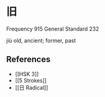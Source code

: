# 旧
Frequency 915
General Standard 232

jiù
old, ancient; former, past

## References
- [[HSK 3]]
- [[5 Strokes]]
- [[日 Radical]]
